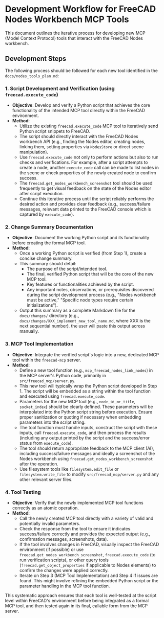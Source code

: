 # Development Workflow for FreeCAD Nodes Workbench MCP Tools

This document outlines the iterative process for developing new MCP (Model Context Protocol) tools that interact with the FreeCAD Nodes workbench.

## Development Steps

The following process should be followed for each new tool identified in the `docs/nodes_tools_plan.md`:

### 1. Script Development and Verification (using `freecad.execute_code`)

*   **Objective**: Develop and verify a Python script that achieves the core functionality of the intended MCP tool directly within the FreeCAD environment.
*   **Method**:
    *   Utilize the existing `freecad.execute_code` MCP tool to iteratively send Python script snippets to FreeCAD.
    *   The script should directly interact with the FreeCAD Nodes workbench API (e.g., finding the Nodes editor, creating nodes, linking them, setting properties via `NodesStore` or direct scene manipulation).
    *   Use `freecad.execute_code` not only to perform actions but also to run checks and verifications. For example, after a script attempts to create a node, another `execute_code` call can be made to list nodes in the scene or check properties of the newly created node to confirm success.
    *   The `freecad.get_nodes_workbench_screenshot` tool should be used frequently to get visual feedback on the state of the Nodes editor after script execution.
    *   Continue this iterative process until the script reliably performs the desired action and provides clear feedback (e.g., success/failure messages, relevant data printed to the FreeCAD console which is captured by `execute_code`).

### 2. Change Summary Documentation

*   **Objective**: Document the working Python script and its functionality before creating the formal MCP tool.
*   **Method**:
    *   Once a working Python script is verified (from Step 1), create a concise change summary.
    *   This summary should detail:
        *   The purpose of the script/intended tool.
        *   The final, verified Python script that will be the core of the new MCP tool.
        *   Key features or functionalities achieved by the script.
        *   Any important notes, observations, or prerequisites discovered during the script development process (e.g., "Nodes workbench must be active," "Specific node types require certain initializations").
    *   Output this summary as a complete Markdown file for the `docs/changes/` directory (e.g., `docs/changes/XXX_implement_new_tool_name.md`, where XXX is the next sequential number). the user will paste this output across manually. 

### 3. MCP Tool Implementation

*   **Objective**: Integrate the verified script's logic into a new, dedicated MCP tool within the `freecad-mcp` server.
*   **Method**:
    *   Define a new tool function (e.g., `mcp_freecad_nodes_link_nodes`) in the MCP server's Python code, primarily in `src/freecad_mcp/server.py`.
    *   This new tool will typically wrap the Python script developed in Step 1. The script will be embedded as a string within the tool function and executed using `freecad.execute_code`.
    *   Parameters for the new MCP tool (e.g., `node_id_or_title`, `socket_index`) should be clearly defined. These parameters will be interpolated into the Python script string before execution. Ensure proper sanitization or quoting if necessary when embedding parameters into the script string.
    *   The tool function must handle inputs, construct the script with these inputs, call `freecad.execute_code`, and then process the results (including any output printed by the script and the success/error status from `execute_code`).
    *   The tool should return appropriate feedback to the MCP client (AI), including success/failure messages and ideally a screenshot of the Nodes workbench using `freecad.get_nodes_workbench_screenshot` after the operation.
    *   Use filesystem tools like `filesystem.edit_file` or `filesystem.write_file` to modify `src/freecad_mcp/server.py` and any other relevant server files.

### 4. Tool Testing

*   **Objective**: Verify that the newly implemented MCP tool functions correctly as an atomic operation.
*   **Method**:
    *   Call the newly created MCP tool directly with a variety of valid and potentially invalid parameters.
    *   Check the response from the tool to ensure it indicates success/failure correctly and provides the expected output (e.g., confirmation messages, screenshots, data).
    *   If the tool involves changes in FreeCAD, visually inspect the FreeCAD environment (if possible) or use `freecad.get_nodes_workbench_screenshot`, `freecad.execute_code` (to run verification scripts), or other query tools (`freecad.get_object_properties` if applicable to Nodes elements) to confirm the changes were applied correctly.
    *   Iterate on Step 3 (MCP Tool Implementation) and Step 4 if issues are found. This might involve refining the embedded Python script or the parameter handling in the MCP tool function.

This systematic approach ensures that each tool is well-tested at the script level within FreeCAD's environment before being integrated as a formal MCP tool, and then tested again in its final, callable form from the MCP server.